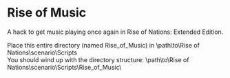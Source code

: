# Rise of Music
A hack to get music playing once again in Rise of Nations: Extended Edition.

Place this entire directory (named Rise_of_Music) in \path\to\Rise of Nations\scenario\Scripts\
You should wind up with the directory structure: \path\to\Rise of Nations\scenario\Scripts\Rise_of_Music\